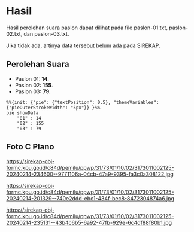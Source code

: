 # Hasil

Hasil perolehan suara paslon dapat dilihat pada file paslon-01.txt, paslon-02.txt, dan paslon-03.txt.

Jika tidak ada, artinya data tersebut belum ada pada SIREKAP.

## Perolehan Suara

 * Paslon 01: **14**.
 * Paslon 02: **155**.
 * Paslon 03: **79**.

```mermaid
%%{init: {"pie": {"textPosition": 0.5}, "themeVariables": {"pieOuterStrokeWidth": "5px"}} }%%
pie showData
    "01" : 14
    "02" : 155
    "03" : 79
```
## Foto C Plano

https://sirekap-obj-formc.kpu.go.id/c84d/pemilu/ppwp/31/73/01/10/02/3173011002125-20240214-234600--9771106a-04cb-47a9-9395-fa3c0a308122.jpg

https://sirekap-obj-formc.kpu.go.id/c84d/pemilu/ppwp/31/73/01/10/02/3173011002125-20240214-201329--740e2ddd-ebc1-434f-bec8-8472304874a6.jpg

https://sirekap-obj-formc.kpu.go.id/c84d/pemilu/ppwp/31/73/01/10/02/3173011002125-20240214-235131--43b4c6b5-6a92-47fb-929e-6c4df88f80b1.jpg
